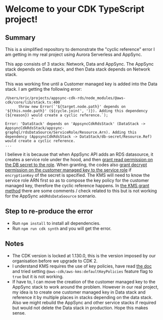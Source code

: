 # Welcome to your CDK TypeScript project!

## Summary

This is a simplified repository to demonstrate the "cyclic reference" error I am getting in my real project using Aurora Serverless and AppSync.

This app consists of 3 stacks: Network, Data and AppSync. The AppSync stack depends on Data stack, and then Data stack depends on Network stack.

This was working fine until a Customer managed key is added into the Data stack. I am getting the following error:

```
/Users/eric/projects/appsync-cdk-rds/node_modules/@aws-cdk/core/lib/stack.ts:400
      throw new Error(`'${target.node.path}' depends on '${this.node.path}' (${cycle.join(', ')}). Adding this dependency (${reason}) would create a cyclic reference.`);
            ^
Error: 'DataStack' depends on 'AppsyncCdkRdsStack' (DataStack -> AppsyncCdkRdsStack/appsync-graphql/rdsDataSource/ServiceRole/Resource.Arn). Adding this dependency (AppsyncCdkRdsStack -> DataStack/db-secret/Resource.Ref) would create a cyclic reference.
...
```

I believe it is because that when AppSync API adds an RDS datasource, it creates a service role under the hood, and then [grant read permission on the DB secret to the role](https://github.com/aws/aws-cdk/blob/v1.130.0/packages/@aws-cdk/aws-appsync/lib/data-source.ts#L350). When granting, the codes also [grant decrypt permission on the customer managed key to the service role](https://github.com/aws/aws-cdk/blob/v1.130.0/packages/@aws-cdk/aws-secretsmanager/lib/secret.ts#L224-L229) if `encryptionKey` of the secret is specified. The KMS will need to know the service role ARN first so as to compose the key policy for the customer managed key, therefore the cyclic reference happens. In [the KMS grant method](https://github.com/aws/aws-cdk/blob/v1.130.0/packages/@aws-cdk/aws-kms/lib/key.ts#L141-L145) there are some comments / check related to this but is not working for the AppSync `addRdsDataSoource` scenario.

## Step to re-produce the error
* Run `npm install` to install all dependencies.
* Run `npm run cdk synth` and you will get the error.


## Notes
* The CDK version is locked at 1.130.0, this is the version imposed by our organisation before we upgrade to CDK 2.
* I understand KMS requires the use of key policies, have read [the doc](https://docs.aws.amazon.com/cdk/api/v1/docs/aws-kms-readme.html#key-policies) and tried setting `@aws-cdk/aws-kms:defaultKeyPolicies` feature flag to `true` but it is not working.
* If have to, I can move the creation of the customer managed key to the AppSync stack to work around the problem. However in our real project, my idea is to create one customer managed key in Data stack and reference it by multiple places in stacks depending on the data stack. Also we might rebuild the AppSync and other service stacks if required but would not delete the Data stack in production. Hope this makes sense.